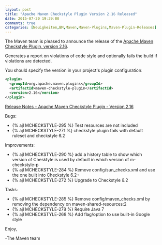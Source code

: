 ```yaml
---
layout: post
title: "Apache Maven Checkstyle Plugin Version 2.16 Released"
date: 2015-07-20 19:39:00
comments: true
categories: [Neuigkeiten,BM,Maven,Maven-Plugins,Maven-Plugin-Releases]
---
```

The Maven team is pleased to announce the release of the 
[Apache Maven Checkstyle Plugin, version 2.16](http://maven.apache.org/plugins/maven-checkstyle-plugin/).

Generates a report on violations of code style and optionally fails the build if violations are detected.

You should specify the version in your project's plugin configuration:

``` xml
<plugin>
  <groupId>org.apache.maven.plugins</groupId>
  <artifactId>maven-checkstyle-plugin</artifactId>
  <version>2.16</version>
</plugin>
``` 

<!-- more -->

[Release Notes - Apache Maven Checkstyle Plugin - Version 2.16](https://issues.apache.org/jira/secure/ReleaseNote.jspa?projectId=12317223&version=12330406)

Bugs:

 * {% ajl MCHECKSTYLE-295 %} Test resources are not included
 * {% ajl MCHECKSTYLE-271 %} checkstyle plugin fails with default ruleset and checkstyle 6.2

Improvements:

 * {% ajl MCHECKSTYLE-290 %} add a history table to show which version of Chesktyle is used by default in which version of m-checkstyle-p
 * {% ajl MCHECKSTYLE-284 %} Remove config/sun_checks.xml and use the one built into Checkstyle 6.2+
 * {% ajl MCHECKSTYLE-272 %} Upgrade to Checkstyle 6.2

Tasks:

 * {% ajl MCHECKSTYLE-285 %} Remove config/maven_checks.xml by removing the dependency on maven-shared-resources:2
 * {% ajl MCHECKSTYLE-278 %} Require Java 7
 * {% ajl MCHECKSTYLE-268 %} Add flag/option to use built-in Google style


Enjoy,

-The Maven team

